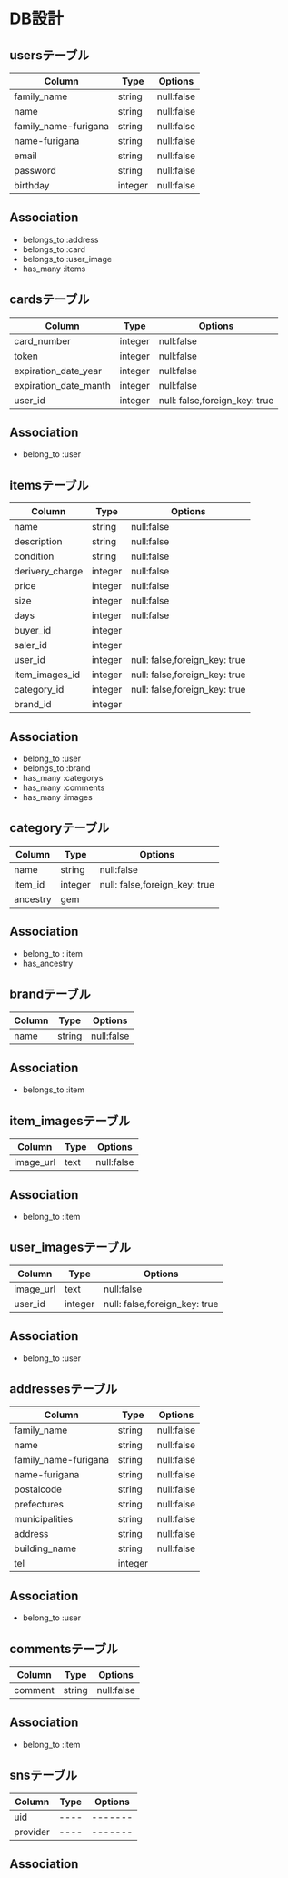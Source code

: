 # DB設計

## usersテーブル
|Column|Type|Options|
|------|----|-------|
|family_name|string|null:false|
|name|string|null:false|
|family_name-furigana|string|null:false|
|name-furigana|string|null:false|
|email|string|null:false|
|password|string|null:false|
|birthday|integer|null:false|

## Association
- belongs_to :address
- belongs_to :card
- belongs_to :user_image
- has_many :items



## cardsテーブル
|Column|Type|Options|
|------|----|-------|
|card_number|integer|null:false|
|token|integer|null:false|
|expiration_date_year|integer|null:false|
|expiration_date_manth|integer|null:false|
|user_id|integer|null: false,foreign_key: true|

## Association
- belong_to :user



## itemsテーブル
|Column|Type|Options|
|------|----|-------|
|name|string|null:false|
|description|string|null:false|
|condition|string|null:false|
|derivery_charge|integer|null:false|
|price|integer|null:false|
|size|integer|null:false|
|days|integer|null:false|
|buyer_id|integer||
|saler_id|integer||
|user_id|integer|null: false,foreign_key: true|
|item_images_id|integer|null: false,foreign_key: true|
|category_id|integer|null: false,foreign_key: true|
|brand_id|integer||

## Association
- belong_to :user
- belongs_to :brand
- has_many :categorys
- has_many :comments
- has_many :images






## categoryテーブル
|Column|Type|Options|
|------|----|-------|
|name|string|null:false|
|item_id|integer|null: false,foreign_key: true|
|ancestry|gem|

## Association
- belong_to : item
- has_ancestry




## brandテーブル
|Column|Type|Options|
|------|----|-------|
|name|string|null:false|

## Association
- belongs_to :item



## item_imagesテーブル
|Column|Type|Options|
|------|----|-------|
|image_url|text|null:false|

## Association
- belong_to :item



## user_imagesテーブル
|Column|Type|Options|
|------|----|-------|
|image_url|text|null:false|
|user_id|integer|null: false,foreign_key: true|

## Association
- belong_to :user



## addressesテーブル
|Column|Type|Options|
|------|----|-------|
|family_name|string|null:false|
|name|string|null:false|
|family_name-furigana|string|null:false|
|name-furigana|string|null:false|
|postalcode|string|null:false|
|prefectures|string|null:false|
|municipalities|string|null:false|
|address|string|null:false|
|building_name|string|null:false|
|tel|integer||

## Association
- belong_to :user



## commentsテーブル
|Column|Type|Options|
|------|----|-------|
|comment|string|null:false|

## Association
- belong_to :item


## snsテーブル
|Column|Type|Options|
|------|----|-------|
|uid|----|-------|
|provider|----|-------|
## Association

